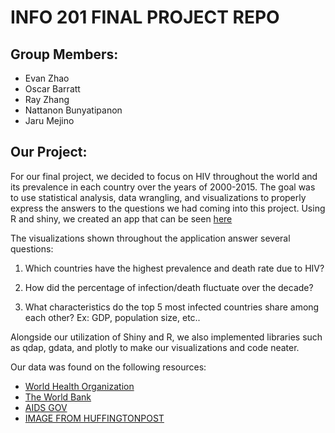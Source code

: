 # INFO 201 FINAL PROJECT REPO

## Group Members:
  * Evan Zhao
  * Oscar Barratt
  * Ray Zhang
  * Nattanon Bunyatipanon
  * Jaru Mejino

## Our Project:
For our final project, we decided to focus on HIV throughout the world and its prevalence in each country over the years of 2000-2015. The goal was to use statistical analysis, data wrangling, and visualizations to properly express the answers to the questions we had coming into this project.
Using R and shiny, we created an app that can be seen [here](https://jarumm.shinyapps.io/finalboss/)

The visualizations shown throughout the application answer several questions:

  1. Which countries have the highest prevalence and death rate due to HIV?

  2. How did the percentage of infection/death fluctuate over the decade?

  3. What characteristics do the top 5 most infected countries share among each other? Ex: GDP, population size, etc..




Alongside our utilization of Shiny and R, we also implemented libraries such as qdap, gdata, and plotly to make our visualizations and code neater.

Our data was found on the following resources:
  * [World Health Organization](http://apps.who.int/gho/data/node.main.620?lang=en)
  * [The World Bank](http://data.worldbank.org/data-catalog/GDP-ranking-table)
  * [AIDS GOV](https://www.aids.gov/)
  * [IMAGE FROM HUFFINGTONPOST](http://www.huffingtonpost.com%2Frenato-barucco%2Fhivaids-nyc_b_4170266.html)
